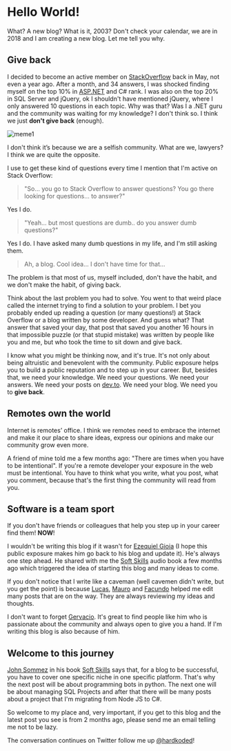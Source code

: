 Hello World!
===============
What? A new blog? What is it, 2003?  Don't check your calendar, we are in 2018 and I am creating a new blog. Let me tell you why.

## Give back

I decided to become an active member on [StackOverflow](www.stackoverflow.com) back in May, not even a year ago. After a month, and 34 answers, I was shocked finding myself on the top 10% in [ASP.NET](https://stackoverflow.com/questions/tagged/asp.net) and C# rank. I was also on the top 20% in SQL Server and jQuery, ok I shouldn't have mentioned jQuery, where I only answered 10 questions in each topic.
Why was that? Was I a .NET guru and the community was waiting for my knowledge? I don't think so. I think we just **don't give back** (enough).

![meme1](https://i.imgflip.com/22wert.jpg)

I don't think it’s because we are a selfish community. What are we, lawyers? I think we are quite the opposite.

I use to get these kind of questions every time I mention that I'm active on Stack Overflow:


>"So... you go to Stack Overflow to answer questions? You go there looking for questions... to answer?"

Yes I do.

>"Yeah... but most questions are dumb.. do you answer dumb questions?"

Yes I do. I have asked many dumb questions in my life, and I'm still 
asking them.

>Ah, a blog. Cool idea... I don't have time for that...

The problem is that most of us, myself included, don't have the habit, and we don't make the habit, of giving back.

Think about the last problem you had to solve. You went to that weird place called the internet trying to find a solution to your problem. I bet you probably ended up reading a question (or many questions!) at Stack Overflow or a blog written by some developer. And guess what? That answer that saved your day, that post that saved you another 16 hours in that impossible puzzle (or that stupid mistake) was written by people like you and me, but who took the time to sit down and give back.

I know what you might be thinking now, and it's true. It's not only about being altruistic and benevolent with the community. Public exposure helps you to build a public reputation and to step up in your career. But, besides that, we need your knowledge. We need your questions. We need your answers. We need your posts on [dev.to](http://dev.to). We need your blog. We need you to **give back**.

## Remotes own the world
Internet is remotes’ office. I think we remotes need to embrace the internet and make it our place to share ideas, express our opinions and make our community grow even more.

A friend of mine told me a few months ago: "There are times when you have to be intentional". If you're a remote developer your exposure in the web must be intentional. You have to think what you write, what you post, what you comment, because that's the first thing the community will read from you.

## Software is a team sport
If you don't have friends or colleagues that help you step up in your career find them! **NOW**!

I wouldn't be writing this blog if it wasn't for [Ezequiel Gioia](http://blog.gioos.com/) (I hope this public exposure makes him go back to his blog and update it).  He's always one step ahead. He shared with me the [Soft Skills](https://www.amazon.com/Soft-Skills-software-developers-manual/dp/1617292397) audio book a few months ago which triggered the idea of starting this blog and many ideas to come.

If you don't notice that I write like a caveman (well cavemen didn't write, but you get the point) is because [Lucas](https://twitter.com/lucasmetal), [Mauro](https://twitter.com/mmackinze) and [Facundo](https://twitter.com/facundozurdo) helped me edit many posts that are on the way. They are always reviewing my ideas and thoughts.

I don't want to forget [Gervacio](https://twitter.com/g3rv4). It's great to find people like him who is passionate about the community and always open to give you a hand. If I'm writing this blog is also because of him.

## Welcome to this journey

[John Sommez](https://simpleprogrammer.com/) in his book [Soft Skills](https://www.amazon.com/Soft-Skills-software-developers-manual/dp/1617292397) says that, for a blog to be successful, you have to cover one specific niche in one specific platform. That's why the next post will be about programming bots in python. The next one will be about managing SQL Projects and after that there will be many posts about a project that I'm migrating from Node JS to C#.

So welcome to my place and, very important, if you get to this blog and the latest post you see is from 2 months ago, please send me an email telling me not to be lazy.

The conversation continues on Twitter follow me up [@hardkoded](https://www.twitter.com/hardkoded)!
